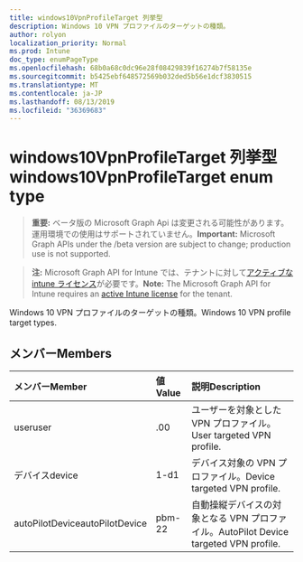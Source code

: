 ```yaml
---
title: windows10VpnProfileTarget 列挙型
description: Windows 10 VPN プロファイルのターゲットの種類。
author: rolyon
localization_priority: Normal
ms.prod: Intune
doc_type: enumPageType
ms.openlocfilehash: 68b0a68c0dc96e28f08429839f16274b7f58135e
ms.sourcegitcommit: b5425ebf648572569b032ded5b56e1dcf3830515
ms.translationtype: MT
ms.contentlocale: ja-JP
ms.lasthandoff: 08/13/2019
ms.locfileid: "36369683"
---
```

# <a name="windows10vpnprofiletarget-enum-type"></a><span data-ttu-id="cbbd0-103">windows10VpnProfileTarget 列挙型</span><span class="sxs-lookup"><span data-stu-id="cbbd0-103">windows10VpnProfileTarget enum type</span></span>

> <span data-ttu-id="cbbd0-104">**重要:** ベータ版の Microsoft Graph Api は変更される可能性があります。運用環境での使用はサポートされていません。</span><span class="sxs-lookup"><span data-stu-id="cbbd0-104">**Important:** Microsoft Graph APIs under the /beta version are subject to change; production use is not supported.</span></span>

> <span data-ttu-id="cbbd0-105">**注:** Microsoft Graph API for Intune では、テナントに対して[アクティブな intune ライセンス](https://go.microsoft.com/fwlink/?linkid=839381)が必要です。</span><span class="sxs-lookup"><span data-stu-id="cbbd0-105">**Note:** The Microsoft Graph API for Intune requires an [active Intune license](https://go.microsoft.com/fwlink/?linkid=839381) for the tenant.</span></span>

<span data-ttu-id="cbbd0-106">Windows 10 VPN プロファイルのターゲットの種類。</span><span class="sxs-lookup"><span data-stu-id="cbbd0-106">Windows 10 VPN profile target types.</span></span>

## <a name="members"></a><span data-ttu-id="cbbd0-107">メンバー</span><span class="sxs-lookup"><span data-stu-id="cbbd0-107">Members</span></span>
|<span data-ttu-id="cbbd0-108">メンバー</span><span class="sxs-lookup"><span data-stu-id="cbbd0-108">Member</span></span>|<span data-ttu-id="cbbd0-109">値</span><span class="sxs-lookup"><span data-stu-id="cbbd0-109">Value</span></span>|<span data-ttu-id="cbbd0-110">説明</span><span class="sxs-lookup"><span data-stu-id="cbbd0-110">Description</span></span>|
|:---|:---|:---|
|<span data-ttu-id="cbbd0-111">user</span><span class="sxs-lookup"><span data-stu-id="cbbd0-111">user</span></span>|<span data-ttu-id="cbbd0-112">.0</span><span class="sxs-lookup"><span data-stu-id="cbbd0-112">0</span></span>|<span data-ttu-id="cbbd0-113">ユーザーを対象とした VPN プロファイル。</span><span class="sxs-lookup"><span data-stu-id="cbbd0-113">User targeted VPN profile.</span></span>|
|<span data-ttu-id="cbbd0-114">デバイス</span><span class="sxs-lookup"><span data-stu-id="cbbd0-114">device</span></span>|<span data-ttu-id="cbbd0-115">1-d</span><span class="sxs-lookup"><span data-stu-id="cbbd0-115">1</span></span>|<span data-ttu-id="cbbd0-116">デバイス対象の VPN プロファイル。</span><span class="sxs-lookup"><span data-stu-id="cbbd0-116">Device targeted VPN profile.</span></span>|
|<span data-ttu-id="cbbd0-117">autoPilotDevice</span><span class="sxs-lookup"><span data-stu-id="cbbd0-117">autoPilotDevice</span></span>|<span data-ttu-id="cbbd0-118">pbm-2</span><span class="sxs-lookup"><span data-stu-id="cbbd0-118">2</span></span>|<span data-ttu-id="cbbd0-119">自動操縦デバイスの対象となる VPN プロファイル。</span><span class="sxs-lookup"><span data-stu-id="cbbd0-119">AutoPilot Device targeted VPN profile.</span></span>|



